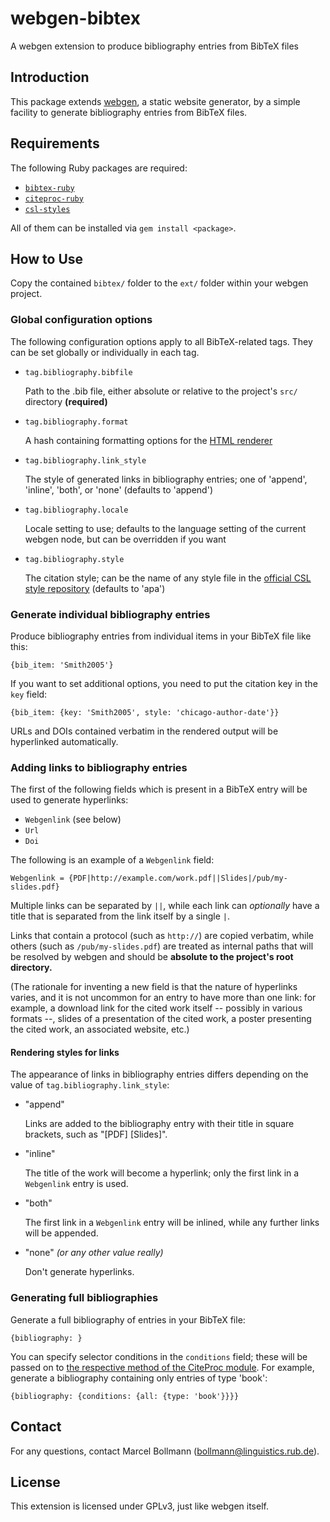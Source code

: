 # webgen-bibtex
A webgen extension to produce bibliography entries from BibTeX files

## Introduction

This package extends [webgen](http://webgen.gettalong.org/), a static website
generator, by a simple facility to generate bibliography entries from BibTeX
files.

## Requirements

The following Ruby packages are required:

+ [`bibtex-ruby`](https://github.com/inukshuk/bibtex-ruby)
+ [`citeproc-ruby`](https://github.com/inukshuk/citeproc-ruby)
+ [`csl-styles`](https://github.com/inukshuk/csl-styles)

All of them can be installed via `gem install <package>`.

## How to Use

Copy the contained `bibtex/` folder to the `ext/` folder within your webgen
project.

### Global configuration options

The following configuration options apply to all BibTeX-related tags.  They can
be set globally or individually in each tag.

+ `tag.bibliography.bibfile`

  Path to the .bib file, either absolute or relative to the project's `src/`
  directory **(required)**

+ `tag.bibliography.format`

  A hash containing formatting options for the
  [HTML renderer](https://github.com/inukshuk/citeproc-ruby/blob/master/lib/citeproc/ruby/formats/html.rb)

+ `tag.bibliography.link_style`

  The style of generated links in bibliography entries; one of 'append',
  'inline', 'both', or 'none' (defaults to 'append')

+ `tag.bibliography.locale`

  Locale setting to use; defaults to the language setting of the current webgen
  node, but can be overridden if you want

+ `tag.bibliography.style`

  The citation style; can be the name of any style file in the
  [official CSL style repository](https://github.com/citation-style-language/styles)
  (defaults to 'apa')

### Generate individual bibliography entries

Produce bibliography entries from individual items in your BibTeX file like this:

    {bib_item: 'Smith2005'}

If you want to set additional options, you need to put the citation key in the
`key` field:

    {bib_item: {key: 'Smith2005', style: 'chicago-author-date'}}

URLs and DOIs contained verbatim in the rendered output will be hyperlinked
automatically.

### Adding links to bibliography entries

The first of the following fields which is present in a BibTeX entry will be
used to generate hyperlinks:

+ `Webgenlink` (see below)
+ `Url`
+ `Doi`

The following is an example of a `Webgenlink` field:

    Webgenlink = {PDF|http://example.com/work.pdf||Slides|/pub/my-slides.pdf}

Multiple links can be separated by `||`, while each link can *optionally* have a
title that is separated from the link itself by a single `|`.

Links that contain a protocol (such as `http://`) are copied verbatim, while
others (such as `/pub/my-slides.pdf`) are treated as internal paths that will be
resolved by webgen and should be **absolute to the project's root directory.**

(The rationale for inventing a new field is that the nature of hyperlinks
varies, and it is not uncommon for an entry to have more than one link: for
example, a download link for the cited work itself -- possibly in various
formats --, slides of a presentation of the cited work, a poster presenting the
cited work, an associated website, etc.)

#### Rendering styles for links

The appearance of links in bibliography entries differs depending on the value
of `tag.bibliography.link_style`:

+ "append"

  Links are added to the bibliography entry with their title in square brackets,
  such as "\[PDF\] \[Slides\]".

+ "inline"

  The title of the work will become a hyperlink; only the first link in a
  `Webgenlink` entry is used.

+ "both"

  The first link in a `Webgenlink` entry will be inlined, while any further
  links will be appended.

+ "none" *(or any other value really)*

  Don't generate hyperlinks.

### Generating full bibliographies

Generate a full bibliography of entries in your BibTeX file:

    {bibliography: }

You can specify selector conditions in the `conditions` field; these will be
passed on to
[the respective method of the CiteProc module](http://www.rubydoc.info/gems/citeproc/CiteProc/Processor#bibliography-instance_method).
For example, generate a bibliography containing only entries of type 'book':

    {bibliography: {conditions: {all: {type: 'book'}}}}

## Contact

For any questions, contact Marcel Bollmann (<bollmann@linguistics.rub.de>).

## License

This extension is licensed under GPLv3, just like webgen itself.
